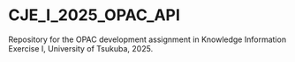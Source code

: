 # CJE_I_2025_OPAC_API
Repository for the OPAC development assignment in Knowledge Information Exercise I, University of Tsukuba, 2025.
